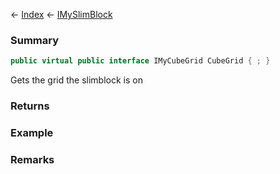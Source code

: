 ← [Index](Api-Index) ← [IMySlimBlock](VRage.Game.ModAPI.Ingame.IMySlimBlock)

### Summary

```csharp
public virtual public interface IMyCubeGrid CubeGrid { ; }
```

Gets the grid the slimblock is on

### Returns

### Example

### Remarks

